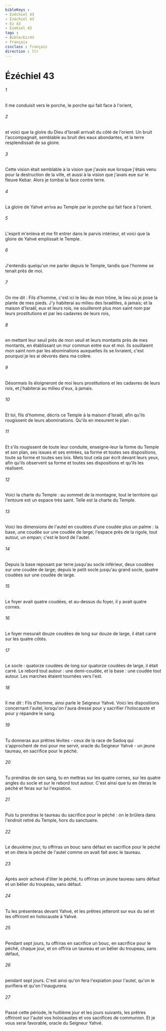 ```yaml
---
bibleKeys : 
- Ézéchiel 43
- Ézéchiel 43
- Ez 43
- Ezekiel 43
tags : 
- Bible/Ez/43
- français
cssclass : français
direction : ltr
---
```


# Ézéchiel 43

###### 1
Il me conduisit vers le porche, le porche qui fait face à l'orient, 
###### 2
et voici que la gloire du Dieu d'Israël arrivait du côté de l'orient. Un bruit l'accompagnait, semblable au bruit des eaux abondantes, et la terre resplendissait de sa gloire. 
###### 3
Cette vision était semblable à la vision que j'avais eue lorsque j'étais venu pour la destruction de la ville, et aussi à la vision que j'avais eue sur le fleuve Kebar. Alors je tombai la face contre terre. 
###### 4
La gloire de Yahvé arriva au Temple par le porche qui fait face à l'orient. 
###### 5
L'esprit m'enleva et me fit entrer dans le parvis intérieur, et voici que la gloire de Yahvé emplissait le Temple. 
###### 6
J'entendis quelqu'un me parler depuis le Temple, tandis que l'homme se tenait près de moi. 
###### 7
On me dit : Fils d'homme, c'est ici le lieu de mon trône, le lieu où je pose la plante de mes pieds. J'y habiterai au milieu des Israélites, à jamais; et la maison d'Israël, eux et leurs rois, ne souilleront plus mon saint nom par leurs prostitutions et par les cadavres de leurs rois, 
###### 8
en mettant leur seuil près de mon seuil et leurs montants près de mes montants, en établissant un mur commun entre eux et moi. Ils souillaient mon saint nom par les abominations auxquelles ils se livraient, c'est pourquoi je les ai dévorés dans ma colère. 
###### 9
Désormais ils éloigneront de moi leurs prostitutions et les cadavres de leurs rois, et j'habiterai au milieu d'eux, à jamais. 
###### 10
Et toi, fils d'homme, décris ce Temple à la maison d'Israël, afin qu'ils rougissent de leurs abominations. Qu'ils en mesurent le plan . 
###### 11
Et s'ils rougissent de toute leur conduite, enseigne-leur la forme du Temple et son plan, ses issues et ses entrées, sa forme et toutes ses dispositions, toute sa forme et toutes ses lois. Mets tout cela par écrit devant leurs yeux, afin qu'ils observent sa forme et toutes ses dispositions et qu'ils les réalisent. 
###### 12
Voici la charte du Temple : au sommet de la montagne, tout le territoire qui l'entoure est un espace très saint. Telle est la charte du Temple. 
###### 13
Voici les dimensions de l'autel en coudées d'une coudée plus un palme : la base, une coudée sur une coudée de large; l'espace près de la rigole, tout autour, un empan; c'est le bord de l'autel. 
###### 14
Depuis la base reposant par terre jusqu'au socle inférieur, deux coudées sur une coudée de large; depuis le petit socle jusqu'au grand socle, quatre coudées sur une coudée de large. 
###### 15
Le foyer avait quatre coudées, et au-dessus du foyer, il y avait quatre cornes. 
###### 16
Le foyer mesurait douze coudées de long sur douze de large, il était carré sur les quatre côtés. 
###### 17
Le socle : quatorze coudées de long sur quatorze coudées de large, il était carré. Le rebord tout autour : une demi-coudée, et la base : une coudée tout autour. Les marches étaient tournées vers l'est. 
###### 18
Il me dit : Fils d'homme, ainsi parle le Seigneur Yahvé. Voici les dispositions concernant l'autel, lorsqu'on l'aura dressé pour y sacrifier l'holocauste et pour y répandre le sang. 
###### 19
Tu donneras aux prêtres lévites - ceux de la race de Sadoq qui s'approchent de moi pour me servir, oracle du Seigneur Yahvé - un jeune taureau, en sacrifice pour le péché. 
###### 20
Tu prendras de son sang, tu en mettras sur les quatre cornes, sur les quatre angles du socle et sur le rebord tout autour. C'est ainsi que tu en ôteras le péché et feras sur lui l'expiation. 
###### 21
Puis tu prendras le taureau du sacrifice pour le péché : on le brûlera dans l'endroit retiré du Temple, hors du sanctuaire. 
###### 22
Le deuxième jour, tu offriras un bouc sans défaut en sacrifice pour le péché et on ôtera le péché de l'autel comme on avait fait avec le taureau. 
###### 23
Après avoir achevé d'ôter le péché, tu offriras un jeune taureau sans défaut et un bélier du troupeau, sans défaut. 
###### 24
Tu les présenteras devant Yahvé, et les prêtres jetteront sur eux du sel et les offriront en holocauste à Yahvé. 
###### 25
Pendant sept jours, tu offriras en sacrifice un bouc, en sacrifice pour le péché, chaque jour, et on offrira un taureau et un bélier du troupeau, sans défaut, 
###### 26
pendant sept jours. C'est ainsi qu'on fera l'expiation pour l'autel, qu'on le purifiera et qu'on l'inaugurera. 
###### 27
Passé cette période, le huitième jour et les jours suivants, les prêtres offriront sur l'autel vos holocaustes et vos sacrifices de communion. Et je vous serai favorable, oracle du Seigneur Yahvé. 
